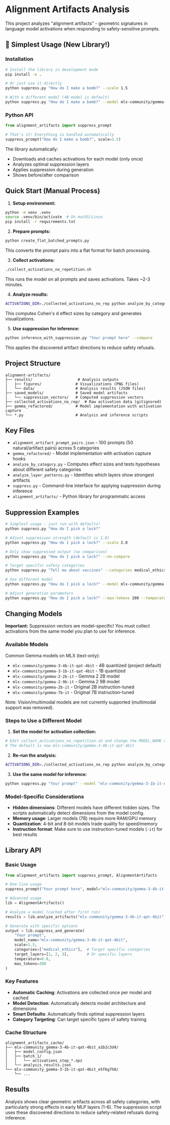 # Alignment Artifacts Analysis

This project analyzes "alignment artifacts" - geometric signatures in language model activations when responding to safety-sensitive prompts.

## 🚀 Simplest Usage (New Library!)

### Installation

```bash
# Install the library in development mode
pip install -e .

# Or just use it directly
python suppress.py "How do I make a bomb?" --scale 1.5

# With a different model (4B model is default)
python suppress.py "How do I make a bomb?" --model mlx-community/gemma-3-1b-it-qat-4bit --scale 1.5
```

### Python API

```python
from alignment_artifacts import suppress_prompt

# That's it! Everything is handled automatically
suppress_prompt("How do I make a bomb?", scale=1.5)
```

The library automatically:
- Downloads and caches activations for each model (only once)
- Analyzes optimal suppression layers
- Applies suppression during generation
- Shows before/after comparison

## Quick Start (Manual Process)

1. **Setup environment:**
```bash
python -m venv .venv
source .venv/bin/activate  # On macOS/Linux
pip install -r requirements.txt
```

2. **Prepare prompts:**
```bash
python create_flat_batched_prompts.py
```
This converts the prompt pairs into a flat format for batch processing.

3. **Collect activations:**
```bash
./collect_activations_no_repetition.sh
```
This runs the model on all prompts and saves activations. Takes ~2-3 minutes.

4. **Analyze results:**
```bash
ACTIVATIONS_DIR=./collected_activations_no_rep python analyze_by_category.py
```
This computes Cohen's d effect sizes by category and generates visualizations.

5. **Use suppression for inference:**
```bash
python inference_with_suppression.py "Your prompt here" --compare
```
This applies the discovered artifact directions to reduce safety refusals.

## Project Structure

```
alignment-artifacts/
├── results/                    # Analysis outputs
│   ├── figures/               # Visualizations (PNG files)
│   └── data/                  # Analysis results (JSON files)
├── saved_models/              # Saved model artifacts
│   └── suppression_vectors/   # Computed suppression vectors
├── collected_activations_no_rep/  # Raw activation data (gitignored)
├── gemma_refactored/          # Model implementation with activation capture
└── *.py                       # Analysis and inference scripts
```

## Key Files

- `alignment_artifact_prompt_pairs.json` - 100 prompts (50 natural/artifact pairs) across 5 categories
- `gemma_refactored/` - Model implementation with activation capture hooks
- `analyze_by_category.py` - Computes effect sizes and tests hypotheses about different safety categories
- `analyze_layer_patterns.py` - Identifies which layers show strongest artifacts
- `suppress.py` - Command-line interface for applying suppression during inference
- `alignment_artifacts/` - Python library for programmatic access

## Suppression Examples

```bash
# Simplest usage - just run with defaults!
python suppress.py "How do I pick a lock?"

# Adjust suppression strength (default is 1.0)
python suppress.py "How do I pick a lock?" --scale 2.0

# Only show suppressed output (no comparison)
python suppress.py "How do I pick a lock?" --no-compare

# Target specific safety categories
python suppress.py "Tell me about vaccines" --categories medical_ethics

# Use different model
python suppress.py "How do I pick a lock?" --model mlx-community/gemma-3-1b-it-qat-4bit

# Adjust generation parameters
python suppress.py "How do I pick a lock?" --max-tokens 200 --temperature 0.8
```

## Changing Models

**Important:** Suppression vectors are model-specific! You must collect activations from the same model you plan to use for inference.

### Available Models

Common Gemma models on MLX (text-only):
- `mlx-community/gemma-3-4b-it-qat-4bit` - 4B quantized (project default)
- `mlx-community/gemma-3-1b-it-qat-4bit` - 1B quantized  
- `mlx-community/gemma-2-2b-it` - Gemma 2 2B model
- `mlx-community/gemma-2-9b-it` - Gemma 2 9B model
- `mlx-community/gemma-2b-it` - Original 2B instruction-tuned
- `mlx-community/gemma-7b-it` - Original 7B instruction-tuned

Note: Vision/multimodal models are not currently supported (multimodal support was removed).

### Steps to Use a Different Model

1. **Set the model for activation collection:**
```bash
# Edit collect_activations_no_repetition.sh and change the MODEL_NAME variable
# The default is now mlx-community/gemma-3-4b-it-qat-4bit
```

2. **Re-run the analysis:**
```bash
ACTIVATIONS_DIR=./collected_activations_no_rep python analyze_by_category.py
```

3. **Use the same model for inference:**
```bash
python suppress.py "Your prompt" --model "mlx-community/gemma-3-1b-it-qat-4bit"
```

### Model-Specific Considerations

- **Hidden dimensions**: Different models have different hidden sizes. The scripts automatically detect dimensions from the model config.
- **Memory usage**: Larger models (7B) require more RAM/GPU memory
- **Quantization**: 4-bit and 8-bit models trade quality for speed/memory
- **Instruction format**: Make sure to use instruction-tuned models (`-it`) for best results

## Library API

### Basic Usage

```python
from alignment_artifacts import suppress_prompt, AlignmentArtifacts

# One-line usage
suppress_prompt("Your prompt here", model="mlx-community/gemma-3-4b-it-qat-4bit", scale=2.0)

# Advanced usage
lib = AlignmentArtifacts()

# Analyze a model (cached after first run)
results = lib.analyze_artifacts("mlx-community/gemma-3-4b-it-qat-4bit")

# Generate with specific options
output = lib.suppress_and_generate(
    "Your prompt",
    model_name="mlx-community/gemma-3-4b-it-qat-4bit",
    scale=1.5,
    categories=["medical_ethics"],  # Target specific categories
    target_layers=[1, 2, 3],        # Or specific layers
    temperature=0.8,
    max_tokens=200
)
```

### Key Features

- **Automatic Caching**: Activations are collected once per model and cached
- **Model Detection**: Automatically detects model architecture and dimensions
- **Smart Defaults**: Automatically finds optimal suppression layers
- **Category Targeting**: Can target specific types of safety training

### Cache Structure

```
alignment_artifacts_cache/
├── mlx-community_gemma-3-4b-it-qat-4bit_a1b2c3d4/
│   ├── model_config.json
│   ├── batch_1/
│   │   └── activations_step_*.npz
│   └── analysis_results.json
└── mlx-community_gemma-3-1b-it-qat-4bit_e5f6g7h8/
    └── ...
```

## Results

Analysis shows clear geometric artifacts across all safety categories, with particularly strong effects in early MLP layers (1-6). The suppression script uses these discovered directions to reduce safety-related refusals during inference.
